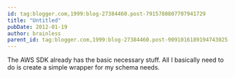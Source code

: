 ```yaml
---
id: tag:blogger.com,1999:blog-27384460.post-7915780807707941729
title: "Untitled"
pubDate: 2012-01-19
author: brainless
parent_id: tag:blogger.com,1999:blog-27384460.post-9091016189194743025
---
```


The AWS SDK already has the basic necessary stuff. All I basically need to do is create a simple wrapper for my schema needs.